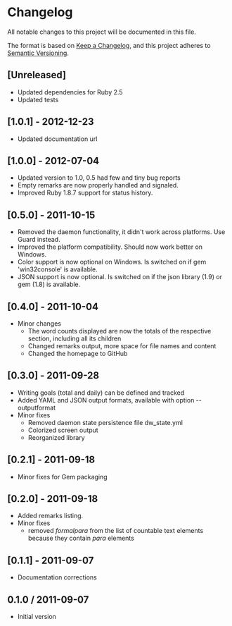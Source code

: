 # Changelog
All notable changes to this project will be documented in this file.

The format is based on [Keep a Changelog](https://keepachangelog.com/en/1.0.0/),
and this project adheres to [Semantic Versioning](https://semver.org/spec/v2.0.0.html).

## [Unreleased]

* Updated dependencies for Ruby 2.5
* Updated tests

## [1.0.1] - 2012-12-23

* Updated documentation url

## [1.0.0] - 2012-07-04

* Updated version to 1.0, 0.5 had few and tiny bug reports 
* Empty remarks are now properly handled and signaled.
* Improved Ruby 1.8.7 support for status history.

## [0.5.0] - 2011-10-15

* Removed the daemon functionality, it didn't work across platforms. Use Guard instead.
* Improved the platform compatibility. Should now work better on Windows.
* Color support is now optional on Windows. Is switched on if gem 'win32console' is available.
* JSON support is now optional. Is switched on if the json library (1.9) or gem (1.8) is available.

## [0.4.0] - 2011-10-04

* Minor changes
  * The word counts displayed are now the totals of the respective section, including all its children
  * Changed remarks output, more space for file names and content
  * Changed the homepage to GitHub

## [0.3.0] - 2011-09-28

* Writing goals (total and daily) can be defined and tracked
* Added YAML and JSON output formats, available with option --outputformat
* Minor fixes
  * Removed daemon state persistence file dw_state.yml
  * Colorized screen output
  * Reorganized library

## [0.2.1] - 2011-09-18

* Minor fixes for Gem packaging

## [0.2.0] - 2011-09-18

* Added remarks listing.
* Minor fixes
  * removed _formalpara_ from the list of countable text elements because they contain _para_ elements

## [0.1.1] - 2011-09-07

* Documentation corrections

## 0.1.0 / 2011-09-07

* Initial version
